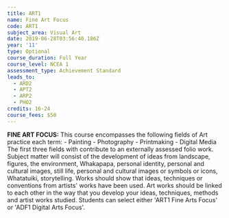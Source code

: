 ```yaml
---
title: ART1
name: Fine Art Focus
code: ART1
subject_area: Visual Art
date: 2019-06-28T03:56:40.186Z
year: '11'
type: Optional
course_duration: Full Year
course_level: NCEA 1
assessment_type: Achievement Standard
leads_to:
  - ARD2
  - APT2
  - ARP2
  - PHO2
credits: 16-24
course_fees: $50
---
```

**FINE ART FOCUS:** This course encompasses the following fields of Art practice each term: - Painting - Photography - Printmaking - Digital Media The first three fields with contribute to an externally assessed folio work. Subject matter will consist of the development of ideas from landscape, figures, the environment, Whakapapa, personal identity, personal and cultural images, still life, personal and cultural images or symbols or icons, Whatatuiki, storytelling. Works should show that ideas, techniques or conventions from artists' works have been used. Art works should be linked to each other in the way that you develop your ideas, techniques, methods and artist works studied. Students can select either 'ART1 Fine Arts Focus' or 'ADF1 Digital Arts Focus'.
